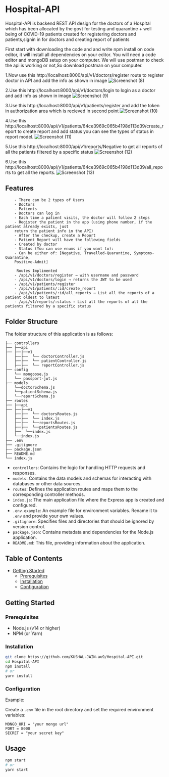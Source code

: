 # Hospital-API

  Hospital-API is backend REST API design for the doctors of a Hospital which has been allocated by the
govt for testing and quarantine + well being of COVID-19 patients created for registering doctors and patients,signin in  for doctors and creating report of patients

First start with downloading the code and and write npm install on code editor, it will install all dependencies on your editor. You will need a code editor and mongoDB setup on your computer. We will use postman to check the api is working or not,So download postman on your computer.

1.Now use this http://localhost:8000/api/v1/doctors/register route to register doctor in API and add the info as shown in image
![Screenshot (8)](https://github.com/KUSHAL-JAIN-au9/Hospital-API/assets/36365855/a355abd1-a100-4a1b-aa79-cf3b6f04c7e3)

2.Use this http://localhost:8000/api/v1/doctors/login to login as a doctor and add info as shown in image
![Screenshot (9)](https://github.com/KUSHAL-JAIN-au9/Hospital-API/assets/36365855/7b787146-6f78-4241-ba9f-6a13f2c5fc4e)

3.Use this http://localhost:8000/api/v1/patients/register and add the token in authorization area which is recieved in second point
![Screenshot (10)](https://github.com/KUSHAL-JAIN-au9/Hospital-API/assets/36365855/46967cce-bda4-4ac0-8bb8-0d7f8f1690be)

4.Use this http://localhost:8000/api/v1/patients/64ce3969c065b4198d113d39/create_report to create report and add status you can see the types of status in report model.
![Screenshot (11)](https://github.com/KUSHAL-JAIN-au9/Hospital-API/assets/36365855/48674e21-9d25-4f03-8473-d5e197a363d6)


5.Use this http://localhost:8000/api/v1/reports/Negative to get all reports of all the patients filtered by a specific status 
![Screenshot (12)](https://github.com/KUSHAL-JAIN-au9/Hospital-API/assets/36365855/bcd0ec82-d7be-4b32-bec9-0d0ea61a7b10)


6.Use this http://localhost:8000/api/v1/patients/64ce3969c065b4198d113d39/all_reports to get all the reports.
![Screenshot (13)](https://github.com/KUSHAL-JAIN-au9/Hospital-API/assets/36365855/a1f53992-46bd-4c52-bdc3-6d5d5d758cd1)



## Features
```
    - There can be 2 types of Users
    - Doctors
    - Patients
    - Doctors can log in
    - Each time a patient visits, the doctor will follow 2 steps
    - Register the patient in the app (using phone number, if the patient already exists, just
    return the patient info in the API)
    - After the checkup, create a Report
    - Patient Report will have the following fields
    - Created by doctor
    - Status (You can use enums if you want to):
    - Can be either of: [Negative, Travelled-Quarantine, Symptoms-Quarantine,
    Positive-Admit]
    
     Routes Implimented
    - /api/v1/doctors/register → with username and password
    - /api/v1/doctors/login → returns the JWT to be used
    - /api/v1/patients/register
    - /api/v1/patients/:id/create_report
    - /api/v1/patients/:id/all_reports → List all the reports of a patient oldest to latest
    - /api/v1/reports/:status → List all the reports of all the patients filtered by a specific status
```


  ## Folder Structure

The folder structure of this application is as follows:

```
├── controllers
├── ├──api
├── ├──├──v1
│   ├──├──  └── doctorController.js  
│   ├──├──  └── patientController.js  
│   ├──├──  └── reportController.js   
├── config
│   └── mongoose.js
│   └── passport-jwt.js
├── models
│   └──doctorSchema.js
│   └──patientSchema.js
│   └──reportSchema.js
├── routes
├── ├──api
├── ├──├──v1
│   ├──├──  └── doctorsRoutes.js
│   ├──├──  └── index.js
│   ├──├──  └──reportsRoutes.js
│   ├──├──  └──patientsRoutes.js
│   ├──  └──index.js
│   └──index.js
├── .env
├── .gitignore
├── package.json
├── README.md
└── index.js
```

- `controllers`: Contains the logic for handling HTTP requests and responses.
- `models`: Contains the data models and schemas for interacting with databases or other data sources.
- `routes`: Defines the application routes and maps them to the corresponding controller methods.
- `index.js`: The main application file where the Express app is created and configured.
- `.env.example`: An example file for environment variables. Rename it to `.env` and provide your own values.
- `.gitignore`: Specifies files and directories that should be ignored by version control.
- `package.json`: Contains metadata and dependencies for the Node.js application.
- `README.md`: This file, providing information about the application.



## Table of Contents

- [Getting Started](#getting-started)
  - [Prerequisites](#prerequisites)
  - [Installation](#installation)
  - [Configuration](#configuration)


## Getting Started
  


### Prerequisites
- Node.js (v14 or higher)
- NPM (or Yarn)

### Installation
```bash
git clone https://github.com/KUSHAL-JAIN-au9/Hospital-API.git
cd Hospital-API
npm install
# or
yarn install
```

### Configuration
Example:

Create a `.env` file in the root directory and set the required environment variables:

```
MONGO_URI = "your mongo url"
PORT = 8000
SECRET = "your secret key"
```

## Usage


```bash
npm start
# or
yarn start
```




